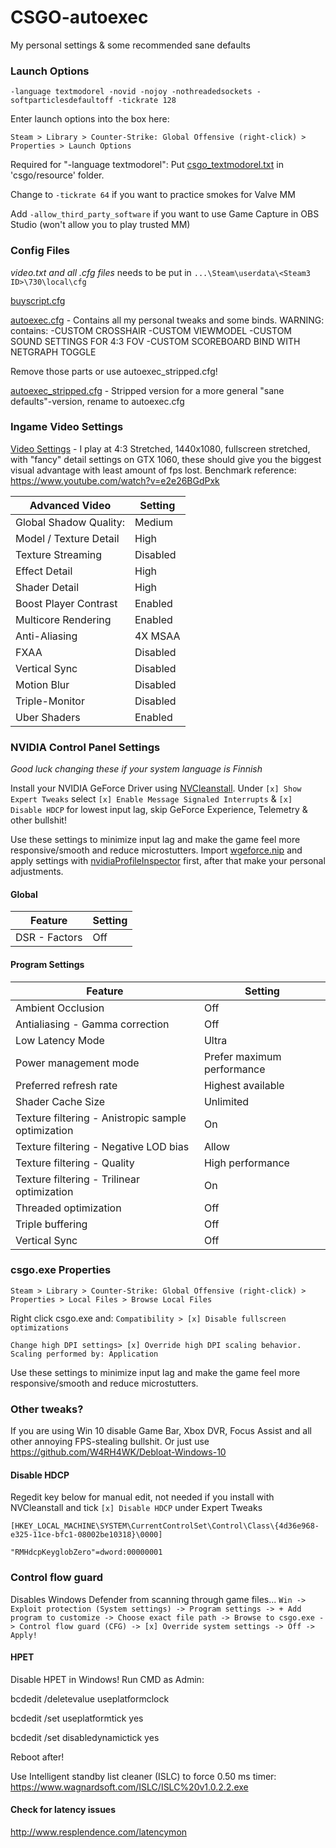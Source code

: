 # CSGO-autoexec
My personal settings &amp; some recommended sane defaults


### Launch Options
`-language textmodorel -novid -nojoy -nothreadedsockets -softparticlesdefaultoff -tickrate 128`


Enter launch options into the box here:

`Steam > Library > Counter-Strike: Global Offensive (right-click) > Properties > Launch Options`

Required for "-language textmodorel":
Put  [csgo_textmodorel.txt](csgo_textmodorel.txt) in 'csgo/resource' folder.

Change to `-tickrate 64` if you want to practice smokes for Valve MM

Add `-allow_third_party_software` if you want to use Game Capture in OBS Studio (won't allow you to play trusted MM)



### Config Files

*video.txt and all .cfg files* needs to be put in `...\Steam\userdata\<Steam3 ID>\730\local\cfg`


[buyscript.cfg](buyscript.cfg)


[autoexec.cfg](autoexec.cfg) - Contains all my personal tweaks and some binds. WARNING: contains:
-CUSTOM CROSSHAIR
-CUSTOM VIEWMODEL
-CUSTOM SOUND SETTINGS FOR 4:3 FOV
-CUSTOM SCOREBOARD BIND WITH NETGRAPH TOGGLE

Remove those parts or use autoexec_stripped.cfg!


[autoexec_stripped.cfg](autoexec_stripped.cfg) - Stripped version for a more general "sane defaults"-version, rename to autoexec.cfg


### Ingame Video Settings
[Video Settings](video.txt) - I play at 4:3 Stretched, 1440x1080, fullscreen stretched, with "fancy" detail settings on GTX 1060, these should give you the biggest visual advantage with least amount of fps lost. Benchmark reference: https://www.youtube.com/watch?v=e2e26BGdPxk

Advanced Video | Setting
------------ | -------------
Global Shadow Quality:    |   Medium
Model / Texture Detail   |   High
Texture Streaming   |   Disabled
Effect Detail   |   High
Shader Detail   |   High
Boost Player Contrast   |   Enabled
Multicore Rendering   |   Enabled
Anti-Aliasing   |   4X MSAA
FXAA   |   Disabled
Vertical Sync   |   Disabled
Motion Blur   |   Disabled
Triple-Monitor   |   Disabled
Uber Shaders   |   Enabled
   

### NVIDIA Control Panel Settings

*Good luck changing these if your system language is Finnish* 

Install your NVIDIA GeForce Driver using [NVCleanstall](https://www.techpowerup.com/download/techpowerup-nvcleanstall/). Under `[x] Show Expert Tweaks` select `[x] Enable Message Signaled Interrupts` & `[x] Disable HDCP` for lowest input lag, skip GeForce Experience, Telemetry & other bullshit!

Use these settings to minimize input lag and make the game feel more responsive/smooth and reduce microstutters. Import [wgeforce.nip](wgeforce.nip) and apply settings with [nvidiaProfileInspector](https://github.com/Orbmu2k/nvidiaProfileInspector) first, after that make your personal adjustments.


#### **Global**

Feature | Setting
------------ | -------------
DSR - Factors   |   Off


#### **Program Settings**

Feature | Setting
------------ | -------------
Ambient Occlusion	|   Off
Antialiasing - Gamma correction |   Off
Low Latency Mode	| Ultra
Power management mode   |   Prefer maximum performance
Preferred refresh rate  |   Highest available
Shader Cache Size    |   Unlimited
Texture filtering - Anistropic sample optimization  |   On
Texture filtering - Negative LOD bias  |   Allow
Texture filtering - Quality  |   High performance
Texture filtering - Trilinear optimization  |   On
Threaded optimization  |   Off
Triple buffering  |   Off
Vertical Sync  |   Off

### csgo.exe Properties
`Steam > Library > Counter-Strike: Global Offensive (right-click) > Properties > Local Files > Browse Local Files`

Right click csgo.exe and:
`Compatibility > [x] Disable fullscreen optimizations`

`Change high DPI settings> [x] Override high DPI scaling behavior. Scaling performed by: Application`


Use these settings to minimize input lag and make the game feel more responsive/smooth and reduce microstutters.



### Other tweaks?
If you are using Win 10 disable Game Bar, Xbox DVR, Focus Assist and all other annoying FPS-stealing bullshit.
Or just use https://github.com/W4RH4WK/Debloat-Windows-10

#### Disable HDCP
Regedit key below for manual edit, not needed if you install with NVCleanstall and tick `[x] Disable HDCP` under Expert Tweaks

`[HKEY_LOCAL_MACHINE\SYSTEM\CurrentControlSet\Control\Class\{4d36e968-e325-11ce-bfc1-08002be10318}\0000]`

`"RMHdcpKeyglobZero"=dword:00000001`


### Control flow guard
Disables Windows Defender from scanning through game files...
`Win -> Exploit protection (System settings) -> Program settings -> + Add program to customize -> Choose exact file path -> Browse to csgo.exe -> Control flow guard (CFG) -> [x] Override system settings -> Off -> Apply!`


#### HPET
Disable HPET in Windows! Run CMD as Admin:

bcdedit /deletevalue useplatformclock

bcdedit /set useplatformtick yes

bcdedit /set disabledynamictick yes


Reboot after!

Use Intelligent standby list cleaner (ISLC) to force 0.50 ms timer:
https://www.wagnardsoft.com/ISLC/ISLC%20v1.0.2.2.exe

#### Check for latency issues
http://www.resplendence.com/latencymon
